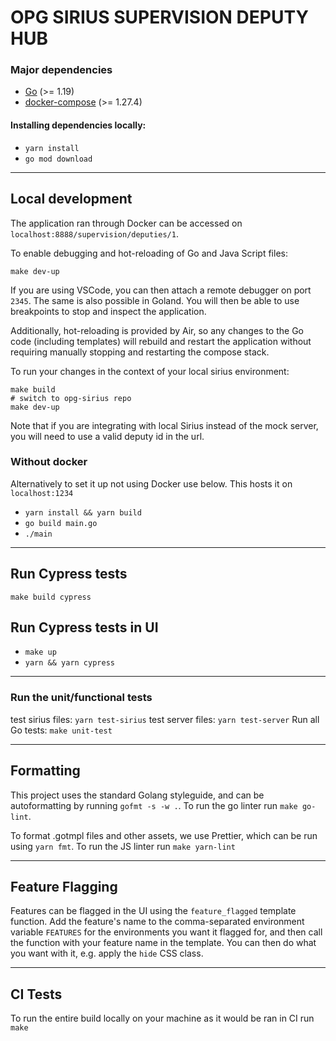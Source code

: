 # OPG SIRIUS SUPERVISION DEPUTY HUB

### Major dependencies

-   [Go](https://golang.org/) (>= 1.19)
-   [docker-compose](https://docs.docker.com/compose/install/) (>= 1.27.4)

#### Installing dependencies locally:

-   `yarn install`
-   `go mod download`

---

## Local development

The application ran through Docker can be accessed on `localhost:8888/supervision/deputies/1`.

To enable debugging and hot-reloading of Go and Java Script files:

`make dev-up`

If you are using VSCode, you can then attach a remote debugger on port `2345`. The same is also possible in Goland.
You will then be able to use breakpoints to stop and inspect the application.

Additionally, hot-reloading is provided by Air, so any changes to the Go code (including templates)
will rebuild and restart the application without requiring manually stopping and restarting the compose stack.

To run your changes in the context of your local sirius environment:

```
make build
# switch to opg-sirius repo
make dev-up
```

Note that if you are integrating with local Sirius instead of the mock server, you will need to use a valid deputy id in the url.

### Without docker

Alternatively to set it up not using Docker use below. This hosts it on `localhost:1234`

-   `yarn install && yarn build `
-   `go build main.go `
-   `./main `

---

## Run Cypress tests

```
make build cypress
```
## Run Cypress tests in UI
- `make up`
- `yarn && yarn cypress`

---

### Run the unit/functional tests

test sirius files: `yarn test-sirius`
test server files: `yarn test-server`
Run all Go tests: `make unit-test`

---

## Formatting

This project uses the standard Golang styleguide, and can be autoformatting by running `gofmt -s -w .`.
To run the go linter run `make go-lint`.

To format .gotmpl files and other assets, we use Prettier, which can be run using `yarn fmt`.
To run the JS linter run `make yarn-lint`

---

## Feature Flagging

Features can be flagged in the UI using the `feature_flagged` template function. Add the feature's name to the
comma-separated environment variable `FEATURES` for the environments you want it flagged for, and then call the
function with your feature name in the template. You can then do what you want with it, e.g. apply the `hide` CSS class.

---
## CI Tests

To run the entire build locally on your machine as it would be ran in CI run
```make```
